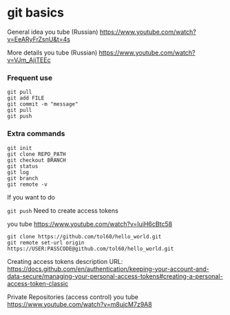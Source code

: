 # git basics

General idea you tube (Russian)
https://www.youtube.com/watch?v=EeARyFrZsnU&t=4s


More details you tube (Russian)
https://www.youtube.com/watch?v=VJm_AjiTEEc

### Frequent use
```
git pull
git add FILE
git commit -m "message"
git pull
git push
```

### Extra commands
```
git init
git clone REPO_PATH
git checkout BRANCH
git status
git log
git branch
git remote -v
```



If you want to do 

`git push`
Need to create access tokens

you tube https://www.youtube.com/watch?v=IuiH6cBtc58

```
git clone https://github.com/tol60/hello_world.git
git remote set-url origin https://USER:PASSCODE@github.com/tol60/hello_world.git
```


Creating access tokens description URL:
https://docs.github.com/en/authentication/keeping-your-account-and-data-secure/managing-your-personal-access-tokens#creating-a-personal-access-token-classic

Private Repositories (access control)
you tube https://www.youtube.com/watch?v=m8ujcM7z9A8

